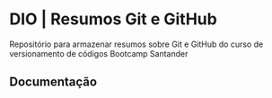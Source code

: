 
# DIO | Resumos Git e GitHub

Repositório para armazenar resumos sobre Git e GitHub do curso de versionamento de códigos Bootcamp Santander

## Documentação

